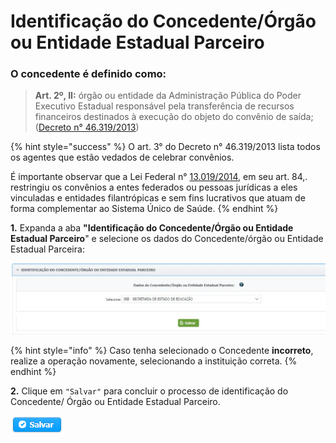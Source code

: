 # Identificação do Concedente/Órgão ou Entidade Estadual Parceiro

### O concedente é definido como:

> &#x20;**Art. 2º, II:** órgão ou entidade da Administração Pública do Poder Executivo Estadual responsável pela transferência de recursos financeiros destinados à execução do objeto do convênio de saída; ([Decreto n° 46.319/2013](https://www.almg.gov.br/consulte/legislacao/completa/completa.html?num=46319\&ano=2013\&tipo=DEC))

{% hint style="success" %}
O art. 3° do Decreto n° 46.319/2013 lista todos os agentes que estão vedados de celebrar convênios.

É importante observar que a Lei Federal n° [13.019/2014](http://www.planalto.gov.br/ccivil\_03/\_ato2011-2014/2014/lei/l13019.htm), em seu art. 84,. restringiu os convênios a entes federados ou pessoas jurídicas a eles vinculadas e entidades filantrópicas e sem fins lucrativos que atuam de forma complementar ao Sistema Único de Saúde.
{% endhint %}

**1.** Expanda a aba **"Identificação do Concedente/Órgão ou Entidade Estadual Parceiro**" e selecione os dados do Concedente/órgão ou Entidade Estadual Parceira:

![](<../../../.gitbook/assets/image (542).png>)

{% hint style="info" %}
Caso tenha selecionado o Concedente **incorreto**, realize a operação novamente, selecionando a instituição correta.
{% endhint %}

**2.** Clique em `"Salvar"` para concluir o processo de identificação do Concedente/ Órgão ou Entidade Estadual Parceiro.

![](../../../.gitbook/assets/salvar.png)
